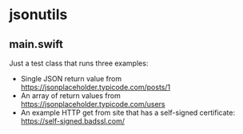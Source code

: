 # jsonutils

## main.swift
Just a test class that runs three examples:
* Single JSON return value from https://jsonplaceholder.typicode.com/posts/1
* An array of return values from https://jsonplaceholder.typicode.com/users
* An example HTTP get from site that has a self-signed certificate: https://self-signed.badssl.com/
